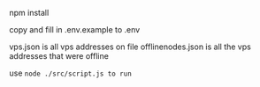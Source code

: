 npm install 

copy and fill in .env.example to .env

vps.json is all vps addresses on file
offlinenodes.json is all the vps addresses that were offline 

use `node ./src/script.js to run`
